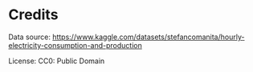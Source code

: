 # Credits

Data source: https://www.kaggle.com/datasets/stefancomanita/hourly-electricity-consumption-and-production

License: CC0: Public Domain
